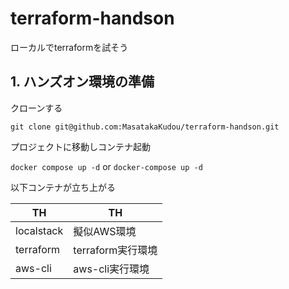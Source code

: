 # terraform-handson
ローカルでterraformを試そう

## 1. ハンズオン環境の準備

クローンする

`git clone git@github.com:MasatakaKudou/terraform-handson.git`

プロジェクトに移動しコンテナ起動

`docker compose up -d` or `docker-compose up -d`

以下コンテナが立ち上がる

| TH | TH |
| ---- | ---- |
| localstack | 擬似AWS環境 |
| terraform | terraform実行環境 |
| aws-cli | aws-cli実行環境 |
